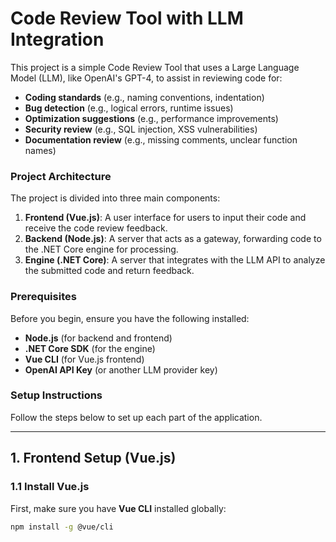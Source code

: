 # Code Review Tool with LLM Integration

This project is a simple Code Review Tool that uses a Large Language Model (LLM), like OpenAI's GPT-4, to assist in reviewing code for:

- **Coding standards** (e.g., naming conventions, indentation)
- **Bug detection** (e.g., logical errors, runtime issues)
- **Optimization suggestions** (e.g., performance improvements)
- **Security review** (e.g., SQL injection, XSS vulnerabilities)
- **Documentation review** (e.g., missing comments, unclear function names)

### Project Architecture

The project is divided into three main components:

1. **Frontend (Vue.js)**: A user interface for users to input their code and receive the code review feedback.
2. **Backend (Node.js)**: A server that acts as a gateway, forwarding code to the .NET Core engine for processing.
3. **Engine (.NET Core)**: A server that integrates with the LLM API to analyze the submitted code and return feedback.

### Prerequisites

Before you begin, ensure you have the following installed:

- **Node.js** (for backend and frontend)
- **.NET Core SDK** (for the engine)
- **Vue CLI** (for Vue.js frontend)
- **OpenAI API Key** (or another LLM provider key)

### Setup Instructions

Follow the steps below to set up each part of the application.

---

## 1. Frontend Setup (Vue.js)

### 1.1 Install Vue.js

First, make sure you have **Vue CLI** installed globally:

```bash
npm install -g @vue/cli
